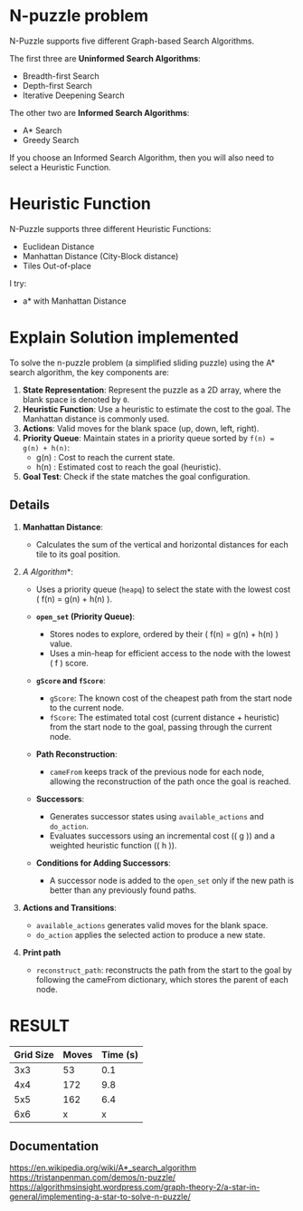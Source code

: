 # N-puzzle problem
N-Puzzle supports five different Graph-based Search Algorithms. 

The first three are **Uninformed Search Algorithms**:

-   Breadth-first Search
-   Depth-first Search
-   Iterative Deepening Search

The other two are **Informed Search Algorithms**:

-   A* Search
-   Greedy Search

If you choose an Informed Search Algorithm, then you will also need to select a Heuristic Function.

# Heuristic Function
N-Puzzle supports three different Heuristic Functions:

-   Euclidean Distance
-   Manhattan Distance (City-Block distance)
-   Tiles Out-of-place

I try:
- a* with Manhattan Distance


# Explain Solution implemented
To solve the n-puzzle problem (a simplified sliding puzzle) using the A* search algorithm, the key components are:

1. **State Representation**: Represent the puzzle as a 2D array, where the blank space is denoted by `0`.
2. **Heuristic Function**: Use a heuristic to estimate the cost to the goal. The Manhattan distance is commonly used.
3. **Actions**: Valid moves for the blank space (up, down, left, right).
4. **Priority Queue**: Maintain states in a priority queue sorted by `f(n) = g(n) + h(n)`:
   -  g(n) : Cost to reach the current state.
   -  h(n) : Estimated cost to reach the goal (heuristic).
5. **Goal Test**: Check if the state matches the goal configuration.



## Details

1. **Manhattan Distance**:
   - Calculates the sum of the vertical and horizontal distances for each tile to its goal position.

2. **A* Algorithm**:
   - Uses a priority queue (`heapq`) to select the state with the lowest cost \( f(n) = g(n) + h(n) \).
   - **`open_set` (Priority Queue)**:
      - Stores nodes to explore, ordered by their \( f(n) = g(n) + h(n) \) value.
      - Uses a min-heap for efficient access to the node with the lowest \( f \) score.

   - **`gScore` and `fScore`**:
      - `gScore`: The known cost of the cheapest path from the start node to the current node.
      - `fScore`: The estimated total cost (current distance + heuristic) from the start node to the goal, passing through the current node.

   - **Path Reconstruction**:
      - `cameFrom` keeps track of the previous node for each node, allowing the reconstruction of the path once the goal is reached.

   - **Successors**:
      - Generates successor states using `available_actions` and `do_action`.
      - Evaluates successors using an incremental cost (\( g \)) and a weighted heuristic function (\( h \)).

   - **Conditions for Adding Successors**:
      - A successor node is added to the `open_set` only if the new path is better than any previously found paths.

3. **Actions and Transitions**:
   - `available_actions` generates valid moves for the blank space.
   - `do_action` applies the selected action to produce a new state.

4.  **Print path**
      - `reconstruct_path`: reconstructs the path from the start to the goal by following the cameFrom dictionary, which stores the parent of each node.

# RESULT

| Grid Size | Moves | Time (s) |
|-----------|-------|----------|
| 3x3       | 53    | 0.1      |
| 4x4       | 172   | 9.8      |
| 5x5       | 162   | 6.4      |
| 6x6       | x    | x      |



## Documentation
https://en.wikipedia.org/wiki/A*_search_algorithm
https://tristanpenman.com/demos/n-puzzle/
https://algorithmsinsight.wordpress.com/graph-theory-2/a-star-in-general/implementing-a-star-to-solve-n-puzzle/